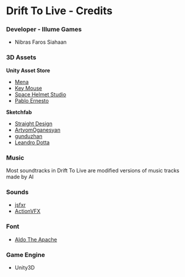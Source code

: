 # Drift To Live - Credits

### Developer - Illume Games

  - Nibras Faros Siahaan
  
  
### 3D Assets

**Unity Asset Store**
  - [Mena](https://assetstore.unity.com/packages/tools/physics/prometeo-car-controller-209444)
  - [Key Mouse](https://assetstore.unity.com/packages/2d/textures-materials/sky/customizable-skybox-174576)
  - [Space Helmet Studio](https://assetstore.unity.com/packages/3d/vehicles/land/4-toon-city-cars-205608)
  - [Pablo Ernesto](https://assetstore.unity.com/packages/3d/vehicles/land/low-poly-pixelated-beetle-car-181450)

**Sketchfab**
  - [Straight Design](https://sketchfab.com/3d-models/low-poly-car-93971323324243468f24d7da9d18f617)
  - [ArtyomOganesyan](https://sketchfab.com/3d-models/simple-low-poly-cars-pack-free-3ae4b6b79f0b468c9bc719081872164d)
  - [gunduzhan](https://sketchfab.com/3d-models/nuka-cola-vending-machine-d67e3f3d1bdd4a4e8b63c489cd55a5fc)
  - [Leandro Dotta](https://sketchfab.com/3d-models/low-poly-vehicle-barrier-c8f8615cd51e4488b281cbae169f6c22)


### Music
Most soundtracks in Drift To Live are modified versions of music tracks made by AI


### Sounds
  - [jsfxr](https://sfxr.me)
  - [ActionVFX](https://www.actionvfx.com)


### Font
  - [Aldo The Apache](https://www.dafont.com/aldo-the-apache.font)


### Game Engine

  - Unity3D
